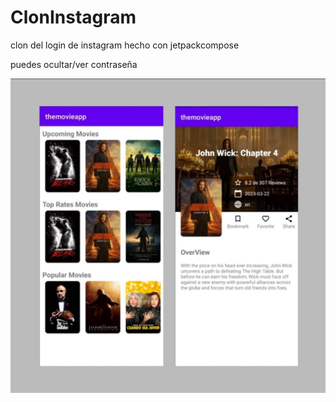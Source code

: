 # ClonInstagram
clon del login de instagram hecho con jetpackcompose

puedes ocultar/ver contraseña


![app](https://raw.githubusercontent.com/carlosjgr7/themovieapp/main/assetsGit/imagapp.jpeg)
